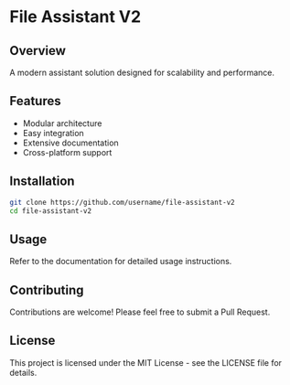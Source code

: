 # File Assistant V2

## Overview
A modern assistant solution designed for scalability and performance.

## Features
- Modular architecture
- Easy integration
- Extensive documentation
- Cross-platform support

## Installation
```bash
git clone https://github.com/username/file-assistant-v2
cd file-assistant-v2
```

## Usage
Refer to the documentation for detailed usage instructions.

## Contributing
Contributions are welcome! Please feel free to submit a Pull Request.

## License
This project is licensed under the MIT License - see the LICENSE file for details.